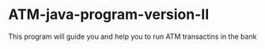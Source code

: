 # ATM-java-program-version-II
This program will guide you and help you to run ATM transactins in the bank
